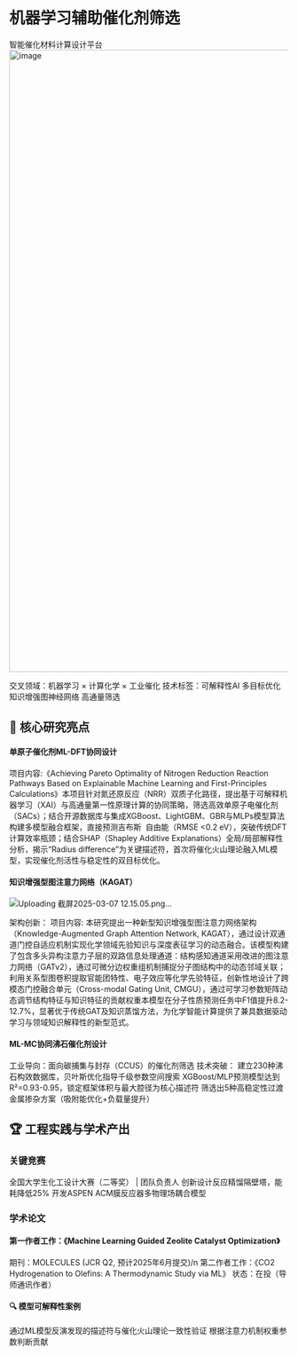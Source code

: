 # 机器学习辅助催化剂筛选
智能催化材料计算设计平台
<img width="1122" alt="image" src="https://github.com/user-attachments/assets/f673a9bd-c443-40a3-8c14-0e7b300b72dd" />

交叉领域：机器学习 × 计算化学 × 工业催化
技术标签：可解释性AI 多目标优化 知识增强图神经网络 高通量筛选

## 🌟 核心研究亮点
#### 单原子催化剂ML-DFT协同设计

​项目内容:《Achieving Pareto Optimality of Nitrogen Reduction Reaction Pathways Based on Explainable Machine Learning and First-Principles Calculations》本项目针对氮还原反应（NRR）双质子化路径，提出基于可解释机器学习（XAI）与高通量第一性原理计算的协同策略，筛选高效单原子电催化剂（SACs）；结合开源数据库与集成XGBoost、LightGBM、GBR与MLPs模型算法构建多模型融合框架，直接预测吉布斯  自由能（RMSE <0.2 eV），突破传统DFT计算效率瓶颈；结合SHAP（Shapley Additive Explanations）全局/局部解释性分析，揭示“Radius difference”为关键描述符，首次将催化火山理论融入ML模型，实现催化剂活性与稳定性的双目标优化。
#### 知识增强型图注意力网络（KAGAT）
![Uploading 截屏2025-03-07 12.15.05.png…]()

​架构创新：
项目内容: 本研究提出一种新型知识增强型图注意力网络架构（Knowledge-Augmented Graph Attention Network, KAGAT），通过设计双通道门控自适应机制实现化学领域先验知识与深度表征学习的动态融合。该模型构建了包含多头异构注意力子层的双路信息处理通道：结构感知通道采用改进的图注意力网络（GATv2），通过可微分边权重组机制捕捉分子图结构中的动态邻域关联；利用关系型图卷积提取官能团特性、电子效应等化学先验特征，创新性地设计了跨模态门控融合单元（Cross-modal Gating Unit, CMGU），通过可学习参数矩阵动态调节结构特征与知识特征的贡献权重本模型在分子性质预测任务中F1值提升8.2-12.7%，显著优于传统GAT及知识蒸馏方法，为化学智能计算提供了兼具数据驱动学习与领域知识解释性的新型范式。
#### ML-MC协同沸石催化剂设计

​工业导向：面向碳捕集与封存（CCUS）的催化剂筛选
​技术突破：
建立230种沸石构效数据库，贝叶斯优化指导千级参数空间搜索
XGBoost/MLP预测模型达到R²=0.93-0.95，锁定框架体积与最大腔径为核心描述符
筛选出5种高稳定性过渡金属掺杂方案（吸附能优化+负载量提升）
## 🏆 工程实践与学术产出

### 关键竞赛

​全国大学生化工设计大赛（二等奖）​ | 团队负责人
创新设计反应精馏隔壁塔，​能耗降低25%
开发ASPEN ACM膜反应器多物理场耦合模型
### 学术论文

#### 第一作者工作：《Machine Learning Guided Zeolite Catalyst Optimization》
期刊：MOLECULES (JCR Q2, 预计2025年6月提交)/n
​第二作者工作：《CO2 Hydrogenation to Olefins: A Thermodynamic Study via ML》
状态：在投（导师通讯作者）
#### 🔍 模型可解释性案例

通过ML模型反演发现的描述符与催化火山理论一致性验证
根据注意力机制权重参数判断贡献

